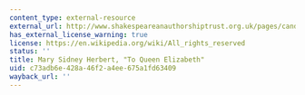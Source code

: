 ```yaml
---
content_type: external-resource
external_url: http://www.shakespeareanauthorshiptrust.org.uk/pages/candidates/sidney.htm
has_external_license_warning: true
license: https://en.wikipedia.org/wiki/All_rights_reserved
status: ''
title: Mary Sidney Herbert, "To Queen Elizabeth"
uid: c73adb6e-428a-46f2-a4ee-675a1fd63409
wayback_url: ''
---
```

